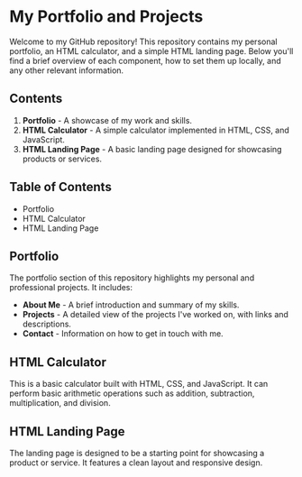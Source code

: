 # My Portfolio and Projects

Welcome to my GitHub repository! This repository contains my personal portfolio, an HTML calculator, and a simple HTML landing page. Below you'll find a brief overview of each component, how to set them up locally, and any other relevant information.

## Contents

1. **Portfolio** - A showcase of my work and skills.
2. **HTML Calculator** - A simple calculator implemented in HTML, CSS, and JavaScript.
3. **HTML Landing Page** - A basic landing page designed for showcasing products or services.

## Table of Contents

- Portfolio
- HTML Calculator
- HTML Landing Page


## Portfolio

The portfolio section of this repository highlights my personal and professional projects. It includes:

- **About Me** - A brief introduction and summary of my skills.
- **Projects** - A detailed view of the projects I've worked on, with links and descriptions.
- **Contact** - Information on how to get in touch with me.


## HTML Calculator

This is a basic calculator built with HTML, CSS, and JavaScript. It can perform basic arithmetic operations such as addition, subtraction, multiplication, and division.


## HTML Landing Page

The landing page is designed to be a starting point for showcasing a product or service. It features a clean layout and responsive design.
